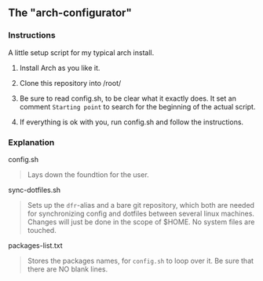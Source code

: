 ## The "arch-configurator"

### Instructions

A little setup script for my typical arch install.

1. Install Arch as you like it.

2. Clone this repository into /root/

3. Be sure to read config.sh, to be clear what it exactly does. It set an comment `Starting point` to search for the beginning of the actual script.

4. If everything is ok with you, run config.sh and follow the instructions.

### Explanation

config.sh

> Lays down the foundtion for the user.

sync-dotfiles.sh

> Sets up the `dfr`-alias and a bare git repository, which both are needed for
> synchronizing config and dotfiles between several linux machines.
> Changes will just be done in the scope of $HOME. No system files are touched.

packages-list.txt

> Stores the packages names, for `config.sh` to loop over it.
> Be sure that there are NO blank lines.
